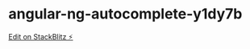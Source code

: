 # angular-ng-autocomplete-y1dy7b

[Edit on StackBlitz ⚡️](https://stackblitz.com/edit/angular-ng-autocomplete-y1dy7b)